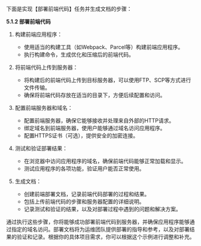 下面是实现【部署前端代码】任务并生成文档的步骤：

**5.1.2 部署前端代码**

1. 构建前端应用程序：

   - 使用适当的构建工具（如Webpack、Parcel等）构建前端应用程序。
   - 执行构建命令，生成优化和压缩后的前端代码。

2. 将前端代码上传到服务器：

   - 将构建后的前端代码上传到目标服务器，可以使用FTP、SCP等方式进行文件传输。
   - 确保将前端代码存放在适当的目录下，方便后续配置和访问。

3. 配置前端服务器和域名：

   - 配置前端服务器，确保它能够接收并处理来自外部的HTTP请求。
   - 绑定域名到前端服务器，使用户能够通过域名访问应用程序。
   - 配置HTTPS证书（可选），提供安全的加密连接。

4. 测试和验证部署结果：

   - 在浏览器中访问应用程序的域名，确保前端代码能够正常加载和显示。
   - 测试应用程序的各项功能，验证用户能否正常使用。

5. 生成文档：

   - 创建前端部署文档，记录前端代码部署的过程和结果。
   - 包括上传前端代码的步骤和服务器配置的详细说明。
   - 记录测试和验证的结果，以及对部署过程中遇到的问题和解决方案。

通过执行这些步骤，你将能够成功部署前端代码到服务器，并确保应用程序能够通过指定的域名访问。部署文档将为运维团队提供部署的指导和参考，以及对部署结果的验证和记录。根据你的具体项目需求，你可以根据这个示例进行调整和补充。
